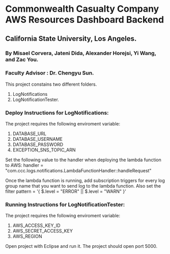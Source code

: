 # Commonwealth Casualty Company AWS Resources Dashboard Backend
## California State University, Los Angeles.

### By Misael Corvera, Jateni Dida, Alexander Horejsi, Yi Wang, and Zac You.
### Faculty Advisor : Dr. Chengyu Sun.

This project constains two different folders.
1) LogNotifications
2) LogNotificationTester.

### Deploy Instructions for LogNotifications:

The project requires the following enviroment variable:

1. DATABASE_URL
2. DATABASE_USERNAME
3. DATABASE_PASSWORD
5. EXCEPTION_SNS_TOPIC_ARN

Set the following value to the handler when deploying the lambda function to AWS:
handler = "com.ccc.logs.notifications.LambdaFunctionHandler::handleRequest"

Once the lambda function is running, add subscription triggers for every log group name that you want to send log to the lambda function.
Also set the filter pattern = '{ $.level = "ERROR" || $.level = "WARN" }'

### Running Instructions for LogNotificationTester:

The project requires the following enviroment variable:

1. AWS_ACCESS_KEY_ID
2. AWS_SECRET_ACCESS_KEY
3. AWS_REGION

Open project with Eclipse and run it. The project should open port 5000.
